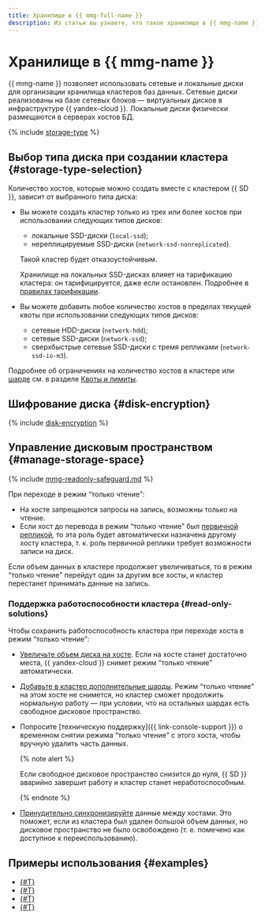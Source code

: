 ```yaml
---
title: Хранилище в {{ mmg-full-name }}
description: Из статьи вы узнаете, что такое хранилище в {{ mmg-name }}, ознакомитесь с особенностями управления дисковым пространством и выбора типа дисков при создании кластера.
---
```


# Хранилище в {{ mmg-name }}


{{ mmg-name }} позволяет использовать сетевые и локальные диски для организации хранилища кластеров баз данных. Сетевые диски реализованы на базе сетевых блоков — виртуальных дисков в инфраструктуре {{ yandex-cloud }}. Локальные диски физически размещаются в серверах хостов БД.

{% include [storage-type](../../_includes/mdb/mmg/storage-type.md) %}

## Выбор типа диска при создании кластера {#storage-type-selection}

Количество хостов, которые можно создать вместе с кластером {{ SD }}, зависит от выбранного типа диска:

* Вы можете создать кластер только из трех или более хостов при использовании следующих типов дисков:

    * локальные SSD-диски (`local-ssd`);
    * нереплицируемые SSD-диски (`network-ssd-nonreplicated`).

   Такой кластер будет отказоустойчивым.

   Хранилище на локальных SSD-дисках влияет на тарификацию кластера: он тарифицируется, даже если остановлен. Подробнее в [правилах тарификации](../pricing.md).

* Вы можете добавить любое количество хостов в пределах текущей квоты при использовании следующих типов дисков:

    * сетевые HDD-диски (`network-hdd`);
    * сетевые SSD-диски (`network-ssd`);
    * сверхбыстрые сетевые SSD-диски с тремя репликами (`network-ssd-io-m3`).

Подробнее об ограничениях на количество хостов в кластере или [шарде](./sharding.md) см. в разделе [Квоты и лимиты](./limits.md).



## Шифрование диска {#disk-encryption}

{% include [disk-encryption](../../_includes/mdb/disk-encryption.md) %}


## Управление дисковым пространством {#manage-storage-space}

{% include [mmg-readonly-safeguard.md](../../_includes/mdb/mmg-readonly-safeguard.md) %}

При переходе в режим <q>только чтение</q>:

* На хосте запрещаются запросы на запись, возможны только на чтение.
* Если хост до перевода в режим <q>только чтение</q> был [первичной репликой](replication.md), то эта роль будет автоматически назначена другому хосту кластера, т. к. роль первичной реплики требует возможности записи на диск.

Если объем данных в кластере продолжает увеличиваться, то в режим <q>только чтение</q> перейдут один за другим все хосты, и кластер перестанет принимать данные на запись.

### Поддержка работоспособности кластера {#read-only-solutions}

Чтобы сохранить работоспособность кластера при переходе хоста в режим <q>только чтение</q>:
* [Увеличьте объем диска на хосте](../operations/update.md#change-disk-size). Если на хосте станет достаточно места, {{ yandex-cloud }} снимет режим <q>только чтение</q> автоматически.
* [Добавьте в кластер дополнительные шарды](../operations/shards.md#add-shard). Режим <q>только чтение</q> на этом хосте не снимется, но кластер сможет продолжить нормальную работу — при условии, что на остальных шардах есть свободное дисковое пространство.
* Попросите [техническую поддержку]({{ link-console-support }}) о временном снятии режима <q>только чтение</q> с этого хоста, чтобы вручную удалить часть данных. 

   {% note alert %}

   Если свободное дисковое пространство снизится до нуля, {{ SD }} аварийно завершит работу и кластер станет неработоспособным.
  
   {% endnote %}

* [Принудительно синхронизируйте](../operations/hosts.md#resetup) данные между хостами. Это поможет, если из кластера был удален большой объем данных, но дисковое пространство не было освобождено (т. е. помечено как доступное к переиспользованию).

## Примеры использования {#examples}

* [{#T}](../tutorials/data-migration.md)
* [{#T}](../tutorials/storedoc-migration-with-data-transfer.md)
* [{#T}](../tutorials/storedoc-versions.md)
* [{#T}](../tutorials/profiling.md)

